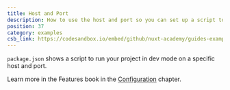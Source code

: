 ```yaml
---
title: Host and Port
description: How to use the host and port so you can set up a script to run the dev mode on a specific host and port to see your dev changes on your mobile
position: 37
category: examples
csb_link: https://codesandbox.io/embed/github/nuxt-academy/guides-examples/tree/master/03_features/07_configuration_host_port
---
```


`package.json` shows a script to run your project in dev mode on a specific host and port.

<base-alert type="next">

Learn more in the Features book in the [Configuration](/guides/features/configuration#edit-host-and-port) chapter.

</base-alert>

<code-sandbox :src="csb_link"></code-sandbox>
